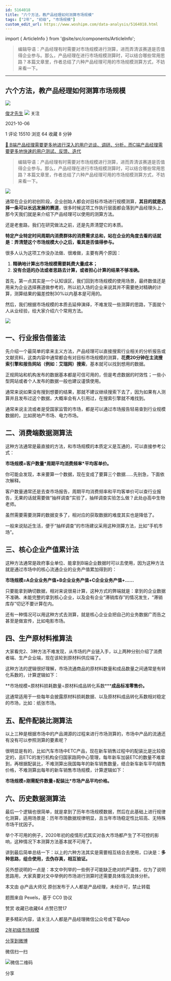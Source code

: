 ```yaml
---
id: 5164018
title: "六个方法，教产品经理如何测算市场规模"
tags: ["2年", "初级", "市场规模"]
custom_edit_url: https://www.woshipm.com/data-analysis/5164018.html
---
```

import { ArticleInfo } from '@site/src/components/ArticleInfo';

<ArticleInfo
    author="俊才先生"
    authorLink="https://www.woshipm.com/u/1167305"
    published="2021-10-06"
    views={15510}
    comments={1}
    collects={64}
/>

> 编辑导语：产品经理有时需要对市场规模进行测算，进而弄清该赛道是否值得企业参与。那么，产品经理在进行市场规模测算时，可以结合哪些常用思路？本篇文章里，作者总结了六种产品经理可用的市场规模测算方式，不妨来看一下。

---

## 六个方法，教产品经理如何测算市场规模

[![](https://static.woshipm.com/view/woshipm_api_def_20230422201650_6294.jpg?imageView2/1/w/72/h/72/q/100)](https://www.woshipm.com/u/1167305)

[俊才先生](https://www.woshipm.com/u/1167305) ![](https://static.woshipm.com/tag/1101_1@2x.png) 关注

2021-10-06

1 评论 15510 浏览 64 收藏 8 分钟

[🔗 B端产品经理需要更多地进行深入的用户访谈、调研、分析，而C端产品经理需要更多地快速的用户测试、反馈、迭代](https://ke.qidianla.com/courses/bcpm)

> 编辑导语：产品经理有时需要对市场规模进行测算，进而弄清该赛道是否值得企业参与。那么，产品经理在进行市场规模测算时，可以结合哪些常用思路？本篇文章里，作者总结了六种产品经理可用的市场规模测算方式，不妨来看一下。

![](https://image.woshipm.com/wp-files/2021/10/nFMapMryjpMfzx8pXMpB.jpg)

通常在企业的初创阶段，企业创始人都会对目标市场进行规模测算，**其目的就是选择一条可以长远发展的赛道**，很多时候这项工作执行层面都会落到产品经理头上，那今天我们就是来介绍下产品经理可以使用的测算方法。

还是老套路，我们在研究做法之前，还是先弄清楚它的本质。

**特定产业特定时间周期内消费群体的消费需求总和，站在企业的角度去看的话就是：弄清楚这个市场规模大小之后，看其是否值得参与。**

很多人认为这项工作没办法做、很难做，主要有两个原因：

1.  **精确地计算出市场规模需要耗费大量成本；**
2.  **没有合适的办法或者思路去计算，或者担心计算的结果不够准确。**

首先，第一点其实是一个认知误区，我们回到市场规模的使用场景，最终数值还是用来为企业选择赛道做参考的，所以初入场的企业来说其并不需要绝对精确的计算，测算结果的偏差控制30%以内基本是可用的。

然后，我们根据市场规模的本质去延伸演绎，不难发现一些测算的思路，下面就个人从业经验，给大家介绍六个常用方法。

![](https://image.woshipm.com/wp-files/2021/10/VyTxH4cikpY3rDl9geXl.jpg)

## 一、行业报告借鉴法

先介绍一个最简单的拿来主义方法，产品经理可以直接搜索行业相关的分析报告或文献资料，这类内容中通常都会有对目标市场规模的测算，**花费****20****分钟在主流搜索引擎和报告网站（例如：艾瑞网）搜索**，基本就可以找到想用的数据。

正规网站和机构发布的数据基本都是可信可用的，但是考虑数据的时效性；一些小型网站或者个人发布的数据一般也建议谨慎使用。

通常来说如果没有搜到想要的结果，那就不建议继续搜索下去了，因为如果有人测算并且发布过这个数据，大概率会有人引用过，在搜索引擎就不难找到。

通常来说主流或者是受国家监管的市场，都是可以通过市场报告轻易查到行业规模数据的，比如房地产市场、电力市场。

## 二、消费端数据测算法

这种方法通常是最直接的方法，和市场规模的本质定义是互通的，可以直接参考公式：

**市场规模=客户数量\*周期平均消费频率\*平均客单价。**

你可能会发现，本来要算一个数据，现在变成了要算三个数据……先别急，下面依次解释。

客户数量通常还是去查市场报告，周期平均消费频率和平均客单价可以查行业报告，无果的话就需要做“抽样调查”实验了，抽样调查实验怎么做？此处@高中生物老师。

虽然需要需要测算的数据变多了，相对应的获取数据的难度其实也是降低了。

一般来说贴近生活，便于“抽样调查”的市场建议采用这种测算方法，比如“手机市场”。

## 三、核心企业产值累计法

这种方法通常是政府事业单位、能拿到B端企业数据时可以去使用，因为这种方法就是通过市场中的核心流通企业的业务产值累加得到的：

**市场规模=A企业业务产值+B企业业务产值+C企业业务产值+……**

只要能拿到确切数据，相对来说很易计算，这种方式的弊端就是：拿到的企业数据不准确、未能完整的拿到核心企业，以及会有企业“滞销库存”的情况发生，“滞销库存”切记不要计算在内。

还有一种情况可以用这种方式去测算，就是核心企业会把自己的业务数据广而告之甚至是做宣传，比如电影市场。

## 四、生产原材料推算法

大家看完2、3种方法不难发现，从市场的产业链入手，以上两种分别介绍了消费者端、生产企业端，现在该轮到原材料供应端了。

这种方法的逻辑很好理解，市场流通商品的原材料数量和成品数量之间通常是有转化系数的，计算逻辑如下：

**市场规模=原材料损耗数量÷原材料成品转化系数\*****成品标准零售价。** 

这通常适用于一些每年会披露原材料损耗数据、以及原材料成品转化系数相对稳定的市场，比如：纸张市场。

## 五、配件配装比测算法

以上三种是根据市场中的产品溯源的过程来进行市场测算的，市场中产品的流通还有没有可以参照测算的要素呢？

很明显是有的，比如汽车市场中ETC产品，现在新车销售过程中的配装比是比较稳定的，且ETC的发行机构全归国家路网中心管理，每年新车加装ETC的数量不难拿到，再根据配装比，不难测算出我国每年的新车销售数量，结合新车新车平均销售价格，不难测算出每年的新车销售市场规模，计算逻辑如下：

**市场规模=刚需配件数量÷配装比\*市场产品平均价格。**

## 六、历史数据测算法

最后一个逻辑也很简单，就是拿到了历年市场规模数据，然后在此基础上进行规律化测算，适用场景是：历年市场数据规律明显，且当年市场稳定性比较高、无特殊市场干扰因子。

举个不可用的例子，2020年初的疫情形式其实对各大市场都产生了不可控的影响，这种情况下本测算方法基本就不可用了。

讲到最后简单总结一下：以上的六种方法其实是需要相互结合去使用，口诀是：**多种思路，组合使用，去伪存真，相互验证。**

另外想说明的一点是：本文中列举的一些例子可能缺乏绝对的严谨性，仅为了说明思路用，大家真要对文中举例的市场进行测算时还需要具体情况具体分析。

本文由 @产品大师兄 原创发布于人人都是产品经理，未经许可，禁止转载

题图来自 Pexels，基于 CC0 协议

赞赏 收藏已收藏64 点赞已赞17

更多精彩内容，请关注人人都是产品经理微信公众号或下载App

[2年](https://www.woshipm.com/tag/2%e5%b9%b4)[初级](https://www.woshipm.com/tag/%e5%88%9d%e7%ba%a7)[市场规模](https://www.woshipm.com/tag/%e5%b8%82%e5%9c%ba%e8%a7%84%e6%a8%a1)

[分享到微博](https://service.weibo.com/share/share.php?appkey=2775287854&title=六个方法，教产品经理如何测算市场规模&url=https://www.woshipm.com/data-analysis/5164018.html&pic=https://image.woshipm.com/wp-files/2021/10/nFMapMryjpMfzx8pXMpB.jpg)

微信扫一扫

![微信二维码](https://api.pwmqr.com/qrcode/create/?url=https://www.woshipm.com/data-analysis/5164018.html)

分享